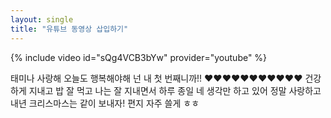 ```yaml
---
layout: single
title: "유튜브 동영상 삽입하기"
---
```


{% include video id="sQg4VCB3bYw" provider="youtube" %}

태미나 사랑해 오늘도 행복해야해
넌 내 첫 번째니까!!
❤❤❤❤❤❤❤❤❤❤❤
건강하게 지내고 밥 잘 먹고 나는 잘 지내면서 하루 종일 네 생각만 하고 있어
정말 사랑하고 내년 크리스마스는 같이 보내자! 편지 자주 쓸게 ㅎㅎ
